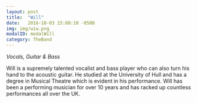 ```yaml
---
layout: post
title:  "Will"
date:   2016-10-03 15:08:10 -0500
img: img/wiw.png
modalID: modalWill
category: TheBand
---
```

*Vocals, Guitar & Bass*

Will is a supremely talented vocalist and bass player who can also turn his hand to the acoustic guitar. He studied at the University of Hull and has a degree in Musical Theatre which is evident in his performance. Will has been a performing musician for over 10 years and has racked up countless performances all over the UK.
